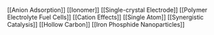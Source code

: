 [[Anion Adsorption]]
[[Ionomer]]
[[Single-crystal Electrode]]
[[Polymer Electrolyte Fuel Cells]]
[[Cation Effects]]
[[Single Atom]]
[[Synergistic Catalysis]]
[[Hollow Carbon]]
[[Iron Phosphide Nanoparticles]]
